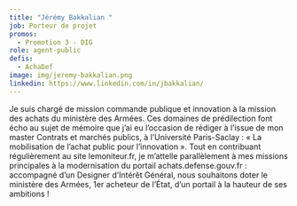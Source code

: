 ```yaml
---
title: "Jérémy Bakkalian "
job: Porteur de projet
promos:
  - Promotion 3 - DIG
role: agent-public
defis:
  - AchaDef
image: img/jeremy-bakkalian.png
linkedin: https://www.linkedin.com/in/jbakkalian/
---
```


Je suis chargé de mission commande publique et innovation à la mission des achats du ministère des Armées. Ces domaines de prédilection font écho au sujet de mémoire que j’ai eu l’occasion de rédiger à l’issue de mon master Contrats et marchés publics, à l’Université Paris-Saclay : « La mobilisation de l’achat public pour l’innovation ». Tout en contribuant régulièrement au site lemoniteur.fr, je m’attelle parallèlement à mes missions principales à la modernisation du portail achats.defense.gouv.fr : accompagné d’un Designer d’Intérêt Général, nous souhaitons doter le ministère des Armées, 1er acheteur de l’État, d’un portail à la hauteur de ses ambitions !
